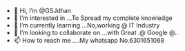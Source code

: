 - 👋 Hi, I’m @GSJdhan
- 👀 I’m interested in ...To Spread my complete knowledge 
- 🌱 I’m currently learning ...No,working @ IT Industry 
- 💞️ I’m looking to collaborate on ...with Great .@ Google @..
- 📫 How to reach me ....My whatsapp No.6301651088

<!---
GSJdhan/GSJdhan is a ✨ special ✨ repository because its `README.md` (this file) appears on your GitHub profile.
You can click the Preview link to take a look at your changes.
--->
